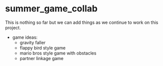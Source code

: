# summer_game_collab

This is nothing so far but we can add things as we continue to work on this 
project.

- game ideas: 
  - gravity faller
  - flappy bird style game
  - mario bros style game with obstacles
  - partner linkage game
